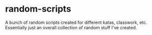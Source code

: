 # random-scripts
A bunch of random scripts created for different katas, classwork, etc. Essentially just an overall collection of random stuff I've created.
